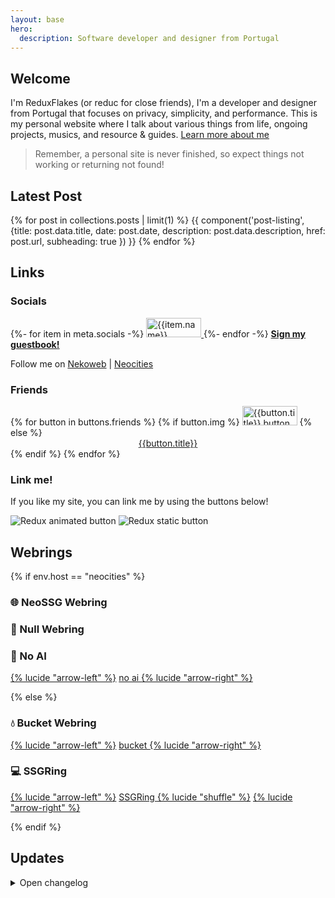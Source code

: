```yaml
---
layout: base
hero:
  description: Software developer and designer from Portugal
---
```


## Welcome

I'm ReduxFlakes (or reduc for close friends), I'm a developer and designer from Portugal that focuses on privacy, simplicity, and performance. This is my personal website where I talk about various things from life, ongoing projects, musics, and resource & guides. [Learn more about me](/about)

> Remember, a personal site is never finished, so expect things not working or returning not found!

## Latest Post

{% for post in collections.posts | limit(1) %}
{{ component('post-listing', {title: post.data.title, date: post.date, description: post.data.description, href: post.url, subheading: true }) }}
{% endfor %}

## Links

### Socials

<div class="auto-flex button-grid">
{%- for item in meta.socials -%}
  <a href="{{item.url}}" title="{{item.name}}">
  <img src="/public/img/buttons/general/{{item.img}}" alt="{{item.name}}" class="classic-btn" width="88" height="31">
  </a>
{%- endfor -%}
<a href="https://reduxflakes.atabook.org/" style="font-size:1.0125em;"><b>Sign my guestbook!</b></a>
<p>Follow me on <a href="https://nekoweb.org/follow/reduxflakes">Nekoweb</a> | <a href="https://neocities.org/site/reduxflakes">Neocities</a></p>
</div>

### Friends

<div  class="auto-flex button-grid">
  {% for button in buttons.friends %}
  {% if button.img %}
      <a href="{{button.url}}" title="{{button.title}}"><img src="/public/img/buttons/friends/{{button.img}}" alt="{{button.title}} button" width="88" height="31" class="classic-btn" loading="lazy" decoding="async" eleventy:ignore ></a>
  {% else %}
        <a href="{{button.url}}" style="display:block;text-align:center;min-width:88px;">{{button.title}}</a>
  {% endif %}
{% endfor %}
</div>

### Link me!

If you like my site, you can link me by using the buttons below!

<div class="auto-flex">

<img src="/public/img/buttons/reduc_anim.gif" alt="Redux animated button" class="classic-btn" loading="lazy" decoding="async" eleventy:ignore >

<img src="/public/img/buttons/reduc.webp" alt="Redux static button" class="classic-btn" loading="lazy" decoding="async">

</div>

## Webrings

{% if env.host == "neocities" %}

### 🌐 NeoSSG Webring

<div id="neossg">
  <script type="text/javascript" src="https://neossg.neocities.org/onionring-variables.js"></script>
  <script type="text/javascript" src="https://neossg.neocities.org/onionring-widget.js"></script>
</div>

### 💽 Null Webring

<div class="auto-flex">

<script src="https://nuthead.neocities.org/ring/ring.js"></script>

</div>

### 🤖 No AI

<div class="auto-flex" style="align-items:center;">
<a href="https://baccyflap.com/noai/?prv&s=rzr" target="_top" title="Go back">{% lucide "arrow-left" %}</a>
<a href="https://baccyflap.com/noai" target="_blank" rel="noopener"> no ai </a>
<a href="https://baccyflap.com/noai/?nxt&s=rzr" target="_top" title="Next up">{% lucide "arrow-right" %}</a>
</div>

{% else %}

### 💧 Bucket Webring

<div class="auto-flex" style="align-items:center;">
<a href="https://webring.bucketfish.me/redirect.html?to=prev&name=reduxflakes" target="_top" title="Go back">{% lucide "arrow-left" %}</a>
<a href="https://webring.bucketfish.me" target="_blank" rel="noopener"> bucket </a>
<a href="https://webring.bucketfish.me/redirect.html?to=next&name=reduxflakes" target="_top" title="Next up">{% lucide "arrow-right" %}</a>
</div>

### 💻 SSGRing

<div class="auto-flex" style="align-items:center;">
<a href="https://jbcarreon123.nekoweb.org/webrings/ssgring/redirect?slug=reduxflakes&way=prev" title="Go back">{% lucide "arrow-left" %}</a>
<a href="https://jbcarreon123.nekoweb.org/webrings/ssgring" target="_blank" rel="noopener"> SSGRing </a>
<a href="https://jbcarreon123.nekoweb.org/webrings/ssgring/redirect?way=rand" title="Random">{% lucide "shuffle" %}</a>
<a href="https://jbcarreon123.nekoweb.org/webrings/ssgring/redirect?slug=reduxflakes&way=next" target="_top" title="Next up">{% lucide "arrow-right" %}</a>
</div>

{% endif %}

## Updates

<details>
<summary>Open changelog</summary>
<div class="scroll stack">

{%- for entry in updates -%}

  <div class="stack" style="--spacer: 0.5em;">
    {%- if loop.first -%}
    <p><b>
      <time datetime="{{ entry.date | dateToISO }}">{{ entry.date | formatDateTime }}</time>
      </b></p>
    {%- else -%}
    <p>
      <time style="color:var(--foreground-subtle);" datetime="{{ entry.date | dateToISO }}">{{ entry.date | formatDateTime }}</time>
      </p>
    {%- endif -%}
    <p>{{ entry.content | safe }}</p>
    <hr>
  </div>
{%- endfor -%}
</div>
</details>
